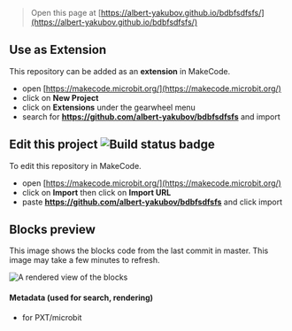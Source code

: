 
> Open this page at [https://albert-yakubov.github.io/bdbfsdfsfs/](https://albert-yakubov.github.io/bdbfsdfsfs/)

## Use as Extension

This repository can be added as an **extension** in MakeCode.

* open [https://makecode.microbit.org/](https://makecode.microbit.org/)
* click on **New Project**
* click on **Extensions** under the gearwheel menu
* search for **https://github.com/albert-yakubov/bdbfsdfsfs** and import

## Edit this project ![Build status badge](https://github.com/albert-yakubov/bdbfsdfsfs/workflows/MakeCode/badge.svg)

To edit this repository in MakeCode.

* open [https://makecode.microbit.org/](https://makecode.microbit.org/)
* click on **Import** then click on **Import URL**
* paste **https://github.com/albert-yakubov/bdbfsdfsfs** and click import

## Blocks preview

This image shows the blocks code from the last commit in master.
This image may take a few minutes to refresh.

![A rendered view of the blocks](https://github.com/albert-yakubov/bdbfsdfsfs/raw/master/.github/makecode/blocks.png)

#### Metadata (used for search, rendering)

* for PXT/microbit
<script src="https://makecode.com/gh-pages-embed.js"></script><script>makeCodeRender("{{ site.makecode.home_url }}", "{{ site.github.owner_name }}/{{ site.github.repository_name }}");</script>
